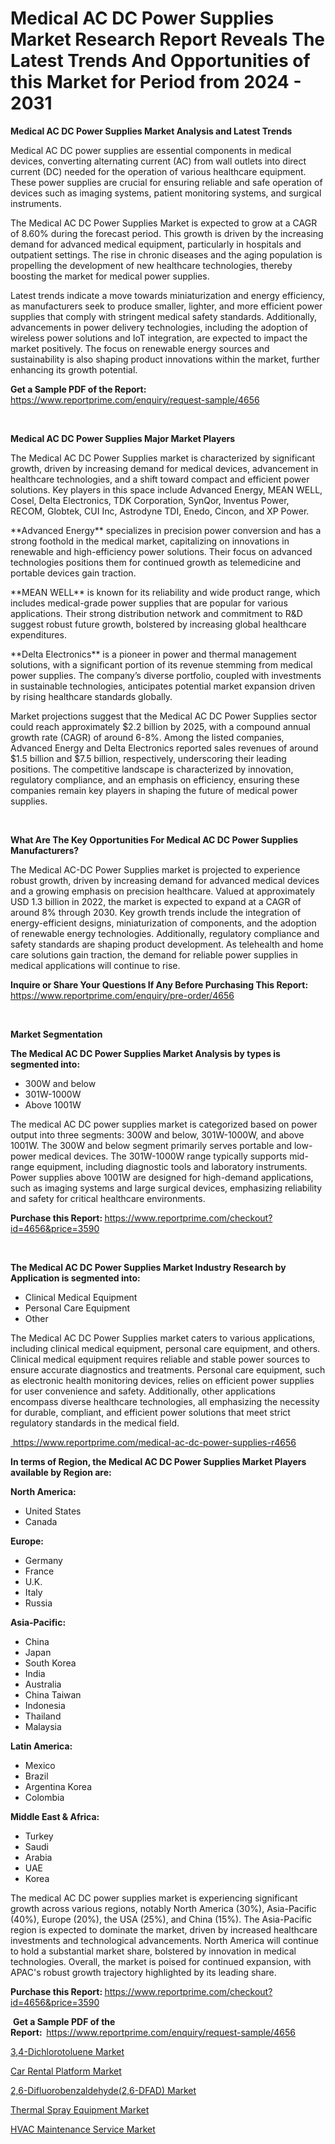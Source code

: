 <p><h1>Medical AC DC Power Supplies Market Research Report Reveals The Latest Trends And Opportunities of this Market for Period from 2024 - 2031</h1></p><p><strong>Medical AC DC Power Supplies Market Analysis and Latest Trends</strong></p>
<p><p>Medical AC DC power supplies are essential components in medical devices, converting alternating current (AC) from wall outlets into direct current (DC) needed for the operation of various healthcare equipment. These power supplies are crucial for ensuring reliable and safe operation of devices such as imaging systems, patient monitoring systems, and surgical instruments.</p><p>The Medical AC DC Power Supplies Market is expected to grow at a CAGR of 8.60% during the forecast period. This growth is driven by the increasing demand for advanced medical equipment, particularly in hospitals and outpatient settings. The rise in chronic diseases and the aging population is propelling the development of new healthcare technologies, thereby boosting the market for medical power supplies. </p><p>Latest trends indicate a move towards miniaturization and energy efficiency, as manufacturers seek to produce smaller, lighter, and more efficient power supplies that comply with stringent medical safety standards. Additionally, advancements in power delivery technologies, including the adoption of wireless power solutions and IoT integration, are expected to impact the market positively. The focus on renewable energy sources and sustainability is also shaping product innovations within the market, further enhancing its growth potential.</p></p>
<p><strong>Get a Sample PDF of the Report:&nbsp;</strong> <a href="https://www.reportprime.com/enquiry/request-sample/4656">https://www.reportprime.com/enquiry/request-sample/4656</a></p>
<p>&nbsp;</p>
<p><strong>Medical AC DC Power Supplies Major Market Players</strong></p>
<p><p>The Medical AC DC Power Supplies market is characterized by significant growth, driven by increasing demand for medical devices, advancement in healthcare technologies, and a shift toward compact and efficient power solutions. Key players in this space include Advanced Energy, MEAN WELL, Cosel, Delta Electronics, TDK Corporation, SynQor, Inventus Power, RECOM, Globtek, CUI Inc, Astrodyne TDI, Enedo, Cincon, and XP Power.</p><p>**Advanced Energy** specializes in precision power conversion and has a strong foothold in the medical market, capitalizing on innovations in renewable and high-efficiency power solutions. Their focus on advanced technologies positions them for continued growth as telemedicine and portable devices gain traction.</p><p>**MEAN WELL** is known for its reliability and wide product range, which includes medical-grade power supplies that are popular for various applications. Their strong distribution network and commitment to R&D suggest robust future growth, bolstered by increasing global healthcare expenditures.</p><p>**Delta Electronics** is a pioneer in power and thermal management solutions, with a significant portion of its revenue stemming from medical power supplies. The company’s diverse portfolio, coupled with investments in sustainable technologies, anticipates potential market expansion driven by rising healthcare standards globally.</p><p>Market projections suggest that the Medical AC DC Power Supplies sector could reach approximately $2.2 billion by 2025, with a compound annual growth rate (CAGR) of around 6-8%. Among the listed companies, Advanced Energy and Delta Electronics reported sales revenues of around $1.5 billion and $7.5 billion, respectively, underscoring their leading positions. The competitive landscape is characterized by innovation, regulatory compliance, and an emphasis on efficiency, ensuring these companies remain key players in shaping the future of medical power supplies.</p></p>
<p>&nbsp;</p>
<p><strong>What Are The Key Opportunities For Medical AC DC Power Supplies Manufacturers?</strong></p>
<p><p>The Medical AC-DC Power Supplies market is projected to experience robust growth, driven by increasing demand for advanced medical devices and a growing emphasis on precision healthcare. Valued at approximately USD 1.3 billion in 2022, the market is expected to expand at a CAGR of around 8% through 2030. Key growth trends include the integration of energy-efficient designs, miniaturization of components, and the adoption of renewable energy technologies. Additionally, regulatory compliance and safety standards are shaping product development. As telehealth and home care solutions gain traction, the demand for reliable power supplies in medical applications will continue to rise.</p></p>
<p><strong>Inquire or Share Your Questions If Any Before Purchasing This Report:</strong> <a href="https://www.reportprime.com/enquiry/pre-order/4656">https://www.reportprime.com/enquiry/pre-order/4656</a></p>
<p>&nbsp;</p>
<p><strong>Market Segmentation</strong></p>
<p><strong>The Medical AC DC Power Supplies Market Analysis by types is segmented into:</strong></p>
<p><ul><li>300W and below</li><li>301W-1000W</li><li>Above 1001W</li></ul></p>
<p><p>The medical AC DC power supplies market is categorized based on power output into three segments: 300W and below, 301W-1000W, and above 1001W. The 300W and below segment primarily serves portable and low-power medical devices. The 301W-1000W range typically supports mid-range equipment, including diagnostic tools and laboratory instruments. Power supplies above 1001W are designed for high-demand applications, such as imaging systems and large surgical devices, emphasizing reliability and safety for critical healthcare environments.</p></p>
<p><strong>Purchase this Report:&nbsp;</strong><a href="https://www.reportprime.com/checkout?id=4656&price=3590">https://www.reportprime.com/checkout?id=4656&price=3590</a></p>
<p>&nbsp;</p>
<p><strong>The Medical AC DC Power Supplies Market Industry Research by Application is segmented into:</strong></p>
<p><ul><li>Clinical Medical Equipment</li><li>Personal Care Equipment</li><li>Other</li></ul></p>
<p><p>The Medical AC DC Power Supplies market caters to various applications, including clinical medical equipment, personal care equipment, and others. Clinical medical equipment requires reliable and stable power sources to ensure accurate diagnostics and treatments. Personal care equipment, such as electronic health monitoring devices, relies on efficient power supplies for user convenience and safety. Additionally, other applications encompass diverse healthcare technologies, all emphasizing the necessity for durable, compliant, and efficient power solutions that meet strict regulatory standards in the medical field.</p></p>
<p><a href="https://www.reportprime.com/medical-ac-dc-power-supplies-r4656">&nbsp;https://www.reportprime.com/medical-ac-dc-power-supplies-r4656</a></p>
<p><strong>In terms of Region, the Medical AC DC Power Supplies Market Players available by Region are:</strong></p>
<p>
    <p> <strong> North America: </strong>
        <ul>
            <li>United States</li>
            <li>Canada</li>
        </ul>
        </p> 
    <p> <strong> Europe: </strong>
        <ul>
            <li>Germany</li>
            <li>France</li>
            <li>U.K.</li>
            <li>Italy</li>
            <li>Russia</li>
        </ul>
        </p> 
    <p> <strong> Asia-Pacific: </strong>
        <ul>
            <li>China</li>
            <li>Japan</li>
            <li>South Korea</li>
            <li>India</li>
            <li>Australia</li>
            <li>China Taiwan</li>
            <li>Indonesia</li>
            <li>Thailand</li>
            <li>Malaysia</li>
        </ul>
        </p> 
    <p> <strong> Latin America: </strong>
        <ul>
            <li>Mexico</li>
            <li>Brazil</li>
            <li>Argentina Korea</li>
            <li>Colombia</li>
        </ul>
        </p> 
    <p> <strong> Middle East & Africa: </strong>
        <ul>
            <li>Turkey</li>
            <li>Saudi</li>
            <li>Arabia</li>
            <li>UAE</li>
            <li>Korea</li>
        </ul>
    </p>
    </p>
<p><p>The medical AC DC power supplies market is experiencing significant growth across various regions, notably North America (30%), Asia-Pacific (40%), Europe (20%), the USA (25%), and China (15%). The Asia-Pacific region is expected to dominate the market, driven by increased healthcare investments and technological advancements. North America will continue to hold a substantial market share, bolstered by innovation in medical technologies. Overall, the market is poised for continued expansion, with APAC's robust growth trajectory highlighted by its leading share.</p></p>
<p><strong>Purchase this Report: </strong><a href="https://www.reportprime.com/checkout?id=4656&price=3590">https://www.reportprime.com/checkout?id=4656&price=3590</a></p>
<p>&nbsp;<strong>Get a Sample PDF of the Report:&nbsp;&nbsp;</strong><a href="https://www.reportprime.com/enquiry/request-sample/4656">https://www.reportprime.com/enquiry/request-sample/4656</a></p>
<p><strong></strong></p>
<p><p><a href="https://issuu.com/reportprime-2/docs/34-dichlorotoluene-market-size-2030_b3ecb8cf6d41a9">3,4-Dichlorotoluene Market</a></p><p><a href="https://www.linkedin.com/pulse/car-rental-platform-market-size-growing-cagr-93-report-svahe?trackingId=uGLjbEeuTPWjXQC5X1wXIw%3D%3D">Car Rental Platform Market</a></p><p><a href="https://issuu.com/reportprime-2/docs/26-difluorobenzaldehyde26-dfad-mark_77dfc3607a901e">2,6-Difluorobenzaldehyde(2,6-DFAD) Market</a></p><p><a href="https://www.linkedin.com/pulse/thermal-spray-equipment-industry-insights-report-analyzing-zenlc?trackingId=pah%2FIcJqTQ%2BaCt4v1PMb4A%3D%3D">Thermal Spray Equipment Market</a></p><p><a href="https://www.linkedin.com/pulse/hvac-maintenance-service-market-size-growth-industry-analysis-rig8e?trackingId=lKrE8OK4Tt6NO2Lgd5toYw%3D%3D">HVAC Maintenance Service Market</a></p></p>